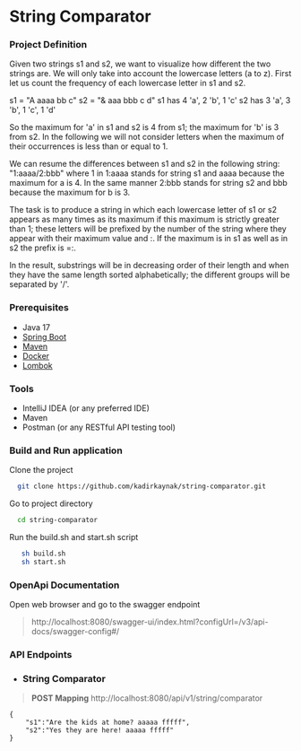 # String Comparator

### Project Definition
Given two strings s1 and s2, we want to visualize how different the two strings are. We will only
take into account the lowercase letters (a to z). First let us count the frequency of each lowercase
letter in s1 and s2.

s1 = "A aaaa bb c"
s2 = "& aaa bbb c d"
s1 has 4 'a', 2 'b', 1 'c'
s2 has 3 'a', 3 'b', 1 'c', 1 'd'

So the maximum for 'a' in s1 and s2 is 4 from s1; the maximum for 'b' is 3 from s2. In the following
we will not consider letters when the maximum of their occurrences is less than or equal to 1.

We can resume the differences between s1 and s2 in the following string: "1:aaaa/2:bbb" where 1
in 1:aaaa stands for string s1 and aaaa because the maximum for a is 4. In the same manner
2:bbb stands for string s2 and bbb because the maximum for b is 3.

The task is to produce a string in which each lowercase letter of s1 or s2 appears as many times as
its maximum if this maximum is strictly greater than 1; these letters will be prefixed by the number
of the string where they appear with their maximum value and :. If the maximum is in s1 as well as
in s2 the prefix is =:.

In the result, substrings will be in decreasing order of their length and when they have the same
length sorted alphabetically; the different groups will be separated by '/'.

### Prerequisites
- Java 17
- [Spring Boot](https://spring.io/projects/spring-boot)
- [Maven](https://maven.apache.org/guides/index.html)
- [Docker](https://www.docker.com/)
- [Lombok](https://objectcomputing.com/resources/publications/sett/january-2010-reducing-boilerplate-code-with-project-lombok)

### Tools
* IntelliJ IDEA (or any preferred IDE)
* Maven
* Postman (or any RESTful API testing tool)

### Build and Run application

Clone the project

```bash
  git clone https://github.com/kadirkaynak/string-comparator.git
```

Go to project directory

```bash
  cd string-comparator
```

Run the build.sh and start.sh script

```bash
   sh build.sh
   sh start.sh
```

### OpenApi Documentation

Open web browser and go to the swagger endpoint
>http://localhost:8080/swagger-ui/index.html?configUrl=/v3/api-docs/swagger-config#/

### API Endpoints

- ### String Comparator
> **POST Mapping** http://localhost:8080/api/v1/string/comparator
>
~~~~
{
    "s1":"Are the kids at home? aaaaa fffff",
    "s2":"Yes they are here! aaaaa fffff"
}
